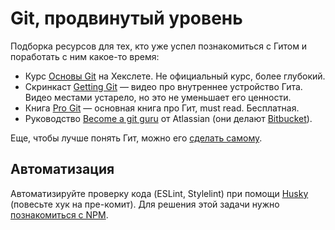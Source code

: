# Git, продвинутый уровень

Подборка ресурсов для тех, кто уже успел познакомиться с Гитом и поработать с ним какое-то время:

* Курс [Основы Git](https://ru.hexlet.io/courses/git_base) на Хекслете. Не официальный курс, более глубокий.
* Скринкаст [Getting Git](https://vimeo.com/14629850) — видео про внутреннее устройство Гита. Видео местами устарело, но это не уменьшает его ценности.
* Книга [Pro Git](https://git-scm.com/book/ru/v2) — основная книга про Гит, must read. Бесплатная.
* Руководство [Become a git guru](https://www.atlassian.com/git/tutorials) от Atlassian \(они делают [Bitbucket](http://bitbucket.org)\).

Еще, чтобы лучше понять Гит, можно его [сделать самому](https://github.com/danistefanovic/build-your-own-x#build-your-own-git).

## Автоматизация

Автоматизируйте проверку кода \(ESLint, Stylelint\) при помощи [Husky](https://github.com/typicode/husky) \(повесьте хук на пре-комит\). Для решения этой задачи нужно [познакомиться с NPM](https://github.com/AlekseyA/academy/tree/348e77843321aade5fd322a6280df0362fc4a065/learn/npm/README.md).

